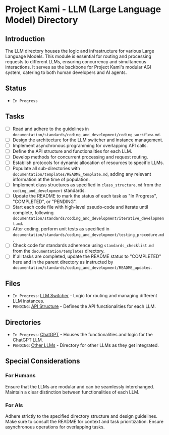 # Project Kami - LLM (Large Language Model) Directory

## Introduction
The LLM directory houses the logic and infrastructure for various Large Language Models. This module is essential for routing and processing requests to different LLMs, ensuring concurrency and simultaneous interactions. It serves as the backbone for Project Kami's modular AGI system, catering to both human developers and AI agents.

## Status
- `In Progress`

## Tasks
- [ ] Read and adhere to the guidelines in `documentation/standards/coding_and_development/coding_workflow.md`.
- [ ] Design the architecture for the LLM switcher and instance management.
- [ ] Implement asynchronous programming for overlapping API calls.
- [ ] Define the API structure and functionalities for each LLM.
- [ ] Develop methods for concurrent processing and request routing.
- [ ] Establish protocols for dynamic allocation of resources to specific LLMs.
- [ ] Populate all sub-directories with `documentation/templates/README_template.md`, adding any relevant information at the time of population.
- [ ] Implement class structures as specified in `class_structure.md` from the `coding_and_development` standards.
- [ ] Update the README to mark the status of each task as "In Progress", "COMPLETED", or "PENDING".
- [ ] Start each code file with high-level pseudo-code and iterate until complete, following `documentation/standards/coding_and_development/iterative_development.md`.
- [ ] After coding, perform unit tests as specified in `documentation/standards/coding_and_development/testing_procedure.md`.
- [ ] Check code for standards adherence using `standards_checklist.md` from the `documentation/templates` directory.
- [ ] If all tasks are completed, update the README status to "COMPLETED" here and in the parent directory as instructed by `documentation/standards/coding_and_development/README_updates`.

## Files
- `In Progress`: [LLM Switcher](./llm_switcher.py) - Logic for routing and managing different LLM instances.
- `PENDING`: [API Structure](./api_structure.py) - Defines the API functionalities for each LLM.

## Directories
- `In Progress`: [ChatGPT](./chat_gpt_llm) - Houses the functionalities and logic for the ChatGPT LLM.
- `PENDING`: [Other LLMs](./other_llms) - Directory for other LLMs as they get integrated.

## Special Considerations
### For Humans
Ensure that the LLMs are modular and can be seamlessly interchanged. Maintain a clear distinction between functionalities of each LLM.

### For AIs
Adhere strictly to the specified directory structure and design guidelines. Make sure to consult the README for context and task prioritization. Ensure asynchronous operations for overlapping tasks.
